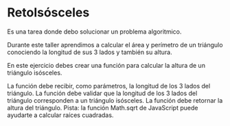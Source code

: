 # RetoIsósceles
Es una tarea donde debo solucionar un problema algoritmico.

Durante este taller aprendimos a calcular el área y perímetro de un triángulo conociendo la longitud de sus 3 lados y también su altura.

En este ejercicio debes crear una función para calcular la altura de un triángulo isósceles.

La función debe recibir, como parámetros, la longitud de los 3 lados del triángulo.
La función debe validar que la longitud de los 3 lados del triángulo corresponden a un triángulo isósceles.
La función debe retornar la altura del triángulo.
Pista: la función Math.sqrt de JavaScript puede ayudarte a calcular raíces cuadradas.
